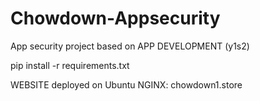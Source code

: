 # Chowdown-Appsecurity
 App security project based on APP DEVELOPMENT (y1s2)

pip install -r requirements.txt


WEBSITE deployed on Ubuntu NGINX: chowdown1.store
